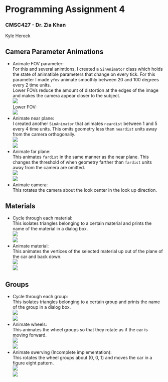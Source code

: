 # Programming Assignment 4
### CMSC427 - Dr. Zia Khan
Kyle Herock

## Camera Parameter Animations
* Animate FOV parameter:  
  For this and several animtions, I created a `SinAnimator` class which holds the state
  of animatible parameters that change on every tick. For this parameter I made `yfov`
  animate smoothly between 20 and 100 degrees every 2 time units.  
  Lower FOVs reduce the amount of distortion at the edges of the image and makes the
  camera appear closer to the subject.  
  ![](img/fov_a.png)  
  Lower FOV:  
  ![](img/fov_b.png)
* Animate near plane:  
  I created another `SinAnimator` that animates `neardist` between 1 and 5 every 4 time
  units. This omits geometry less than `neardist` units away from the camera orthogonally.  
  ![](img/near_a.png)  
  ![](img/near_b.png)
* Animate far plane:  
  This animates `fardist` in the same manner as the near plane. This changes the threshold
  of when geometry farther than `fardist` units away from the camera are omitted.  
  ![](img/far_a.png)  
  ![](img/far_b.png)
* Animate camera:  
  This rotates the camera about the look center in the look up direction.


## Materials
* Cycle through each material:  
  This isolates triangles belonging to a certain material and prints the name of the material
  in a dialog box.  
  ![](img/mtlcycle_a.png)  
  ![](img/mtlcycle_b.png)
* Animate material:  
  This animates the vertices of the selected material up out of the plane of the car and back down.  
  ![](img/mtlanimate_a.png)  
  ![](img/mtlanimate_b.png)

## Groups
* Cycle through each group:  
  This isolates triangles belonging to a certain group and prints the name of the group
  in a dialog box.  
  ![](img/groupcycle_a.png)  
  ![](img/groupcycle_b.png)
* Animate wheels:  
  This animates the wheel groups so that they rotate as if the car is moving forward.  
  ![](img/wheelrotate_a.png)  
  ![](img/wheelrotate_b.png)
* Animate swerving (Incomplete implementation):  
  This rotates the wheel groups about (0, 0, 1) and moves the car in a figure eight pattern.  
  ![](img/wheelswerve_a.png)  
  ![](img/wheelswerve_b.png)
